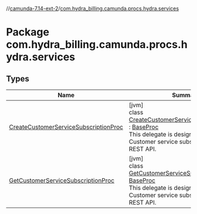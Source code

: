 //[camunda-7.14-ext-2](../../index.md)/[com.hydra_billing.camunda.procs.hydra.services](index.md)

# Package com.hydra_billing.camunda.procs.hydra.services

## Types

| Name | Summary |
|---|---|
| [CreateCustomerServiceSubscriptionProc](-create-customer-service-subscription-proc/index.md) | [jvm]<br>class [CreateCustomerServiceSubscriptionProc](-create-customer-service-subscription-proc/index.md) : [BaseProc](../com.hydra_billing.camunda.procs/-base-proc/index.md)<br>This delegate is designed to create a Customer service subscription via Hydra REST API. |
| [GetCustomerServiceSubscriptionProc](-get-customer-service-subscription-proc/index.md) | [jvm]<br>class [GetCustomerServiceSubscriptionProc](-get-customer-service-subscription-proc/index.md) : [BaseProc](../com.hydra_billing.camunda.procs/-base-proc/index.md)<br>This delegate is designed to get a Customer service subscription via Hydra REST API. |
